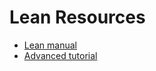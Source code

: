 # Lean Resources

- [Lean manual](https://leanprover.github.io/theorem_proving_in_lean4/title_page.html)
- [Advanced tutorial](http://leanprover.github.io/talks/NFM2022.pdf)